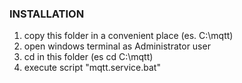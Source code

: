 ### INSTALLATION
1. copy this folder in a convenient place (es. C:\mqtt)
2. open windows terminal as Administrator user
3. cd in this folder (es cd C:\mqtt)
4. execute script "mqtt.service.bat"